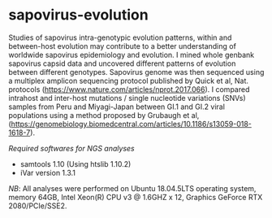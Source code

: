 # sapovirus-evolution
Studies of sapovirus intra-genotypic evolution patterns, within and between-host evolution may contribute to a better understanding of worldwide sapovirus epidemiology and evolution. 
I mined whole genbank sapovirus capsid data and uncovered different patterns of evolution between different genotypes. Sapovirus genome was then sequenced using a multiplex amplicon sequencing protocol published by Quick et al, Nat. protocols (https://www.nature.com/articles/nprot.2017.066). I compared intrahost and inter-host mutations / single nucleotide variations (SNVs) samples from Peru and Miyagi-Japan between GI.1 and GI.2 viral populations using a method proposed by Grubaugh et al, (https://genomebiology.biomedcentral.com/articles/10.1186/s13059-018-1618-7). 

*Required softwares for NGS analyses*
- samtools 1.10 (Using htslib 1.10.2)
- iVar version 1.3.1

*NB*: All analyses were performed on Ubuntu 18.04.5LTS operating system, memory 64GB, Intel Xeon(R) CPU v3 @ 1.6GHZ x 12, Graphics GeForce RTX 2080/PCIe/SSE2. 
